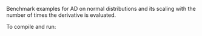 Benchmark examples for AD on normal distributions and its scaling with the number of times the derivative is evaluated.

To compile and run:

